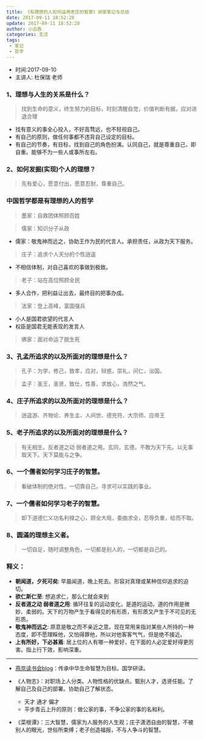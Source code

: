```yaml
---
title: 《有理想的人如何运用老庄的智慧》讲座笔记与总结
date: 2017-09-11 18:52:28
update: 2017-09-11 18:52:28
author: 小云吞
categories: 生活
tags: 
 - 笔记
 - 哲学
---
```


- 时间:2017-09-10
- 主讲人: 杜保瑞 老师

### 1、理想与人生的关系是什么？
>找到生命的意义，终生努力的目标，时刻清醒自觉，价值判断有据，应对进退合理

- 找有意义的事全心投入，不好高骛远，也不轻视自己。
- 有自己的原则，做任何事都不违背自己设定的目标。
- 有自己的节奏，有目标，找到自己的角色扮演。认同自己，就是尊重自己，即自重。能够不为一些人或事所左右。

### 2、如何发掘(实现)个人的理想？
> 先有爱心，愿意付出，愿意忍耐，尊重自己。

### 中国哲学都是有理想的人的哲学
> 墨家：自救团体照顾百姓

> 儒家：知识分子从政

 - 儒家：敬鬼神而远之，协助王作为民的代言人。承担责任，从政为天下服务。 

> 庄子：追求个人天分的个性逍遥

 - 不相信体制，对自己喜欢的事做到极致。

> 老子：站在高位照顾全民

 - 多人合作，把利益让出去，最终目的把事办成。

> 法家：登上高峰，富国强兵

  - 小人是国君欲望的代言人
  - 权臣是国君无能表现的发言人
  
> 佛家：面对命运了脱生死

### 3、孔孟所追求的以及所面对的理想是什么？ 
> 孔子：为学，修己，致孝，应对，辩惑，崇礼，问仁，治国。

>孟子：圣王，圣贤，致仕，性善，求放心，浩然之气。

### 4、庄子所追求的以及所面对的理想是什么？ 
> 逍遥游、齐物论、养生主、人间世、德充符、大宗师、应帝王

### 5、老子所追求的以及所面对的理想是什么？
> 有无相生。反者道之动 弱者道之用。玄同，玄德。不敢为天下先。以无事取天下。天下莫能与之争。

### 6、一个儒者如何学习庄子的智慧。
> 看破体制的绝对性，一切靠自己，寻求可以实践的事业。

### 7、一个儒者如何学习老子的智慧。
> 卸下道德仁义功名利禄之心，顾全大局，委曲求全，忍辱负重，给而不取。

### 8、圆滿的理想主义者。
> 一切自足，随时调整角色，一切都是别人的，一切都是自己的。

### 释义：
- **朝闻道，夕死可矣**: 早晨闻道，晚上死去。形容对真理或某种信仰追求的迫切。
- **欲仁斯仁至**: 想追求仁，那么仁就会来到
- **反者道之动 弱者道之用**: 循环往复的运动变化，是道的运动，道的作用是微妙、柔弱的。天下的万物产生于看得见的有形质，有形质又产生于不可见的无形质。
- **敬鬼神而远之**: 原意是敬之而不亲近之意。现在常用来指对某些人所持的一种态度，即不愿理睬他，又怕得罪他，所以对他客客气气，但是绝不接近。
- **上有所好，下必甚焉**: 居上位的人有哪一种爱好，在下面的人必定爱好得更厉害。指上行下效，影响深重。
---
- [燕京读书会blog](http://blog.sina.com.cn/yanjingdushuhui)：传承中华生命智慧为目标。国学研读。
- 《人物志》：对职场上人分类。人物性格的优缺点。甄别人才，选贤任能。了解自己及自己的部署。协助自己了解状态。
  - 天才 通才 偏才
  - 平步青云上升的原则：做公家的事，不争公家的事的名和利。
  
- 《菜根谭》：三大智慧，儒家为人服务的人生观；庄子潇洒自由的智慧，不被别人的眼光，世俗所束缚；老子创造福报，不与人争斗的智慧。
